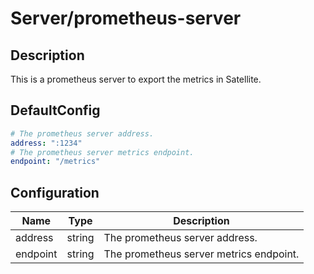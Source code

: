 # Server/prometheus-server
## Description
This is a prometheus server to export the metrics in Satellite.
## DefaultConfig
```yaml
# The prometheus server address.
address: ":1234"
# The prometheus server metrics endpoint.
endpoint: "/metrics"
```
## Configuration
|Name|Type|Description|
|----|----|-----------|
| address | string | The prometheus server address. |
| endpoint | string | The prometheus server metrics endpoint. |

